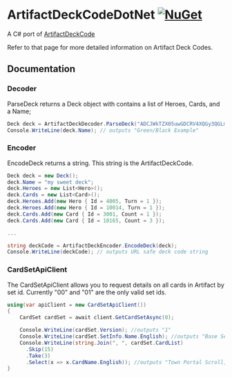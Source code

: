 # ArtifactDeckCodeDotNet [![NuGet](https://buildstats.info/nuget/ArtifactDeckCodeDotNet)](https://www.nuget.org/packages/ArtifactDeckCodeDotNet)
A C# port of [ArtifactDeckCode](https://github.com/ValveSoftware/ArtifactDeckCode)

Refer to that page for more detailed information on Artifact Deck Codes.
## Documentation
### Decoder
ParseDeck returns a Deck object with contains a list of Heroes, Cards, and a Name;
```csharp
Deck deck = ArtifactDeckDecoder.ParseDeck("ADCJWkTZX05uwGDCRV4XQGy3QGLmqUBg4GQJgGLGgO7AaABR3JlZW4vQmxhY2sgRXhhbXBsZQ__");
Console.WriteLine(deck.Name); // outputs "Green/Black Example"
```
### Encoder
EncodeDeck returns a string. This string is the ArtifactDeckCode.
```csharp
Deck deck = new Deck();
deck.Name = "my sweet deck";
deck.Heroes = new List<Hero>();
deck.Cards = new List<Card>();
deck.Heroes.Add(new Hero { Id = 4005, Turn = 1 });
deck.Heroes.Add(new Hero { Id = 10014, Turn = 1 });
deck.Cards.Add(new Card { Id = 3001, Count = 1 });
deck.Cards.Add(new Card { Id = 10165, Count = 3 });

...

string deckCode = ArtifactDeckEncoder.EncodeDeck(deck);
Console.WriteLine(deckCode); // outputs URL safe deck code string
```
### CardSetApiClient
The CardSetApiClient allows you to request details on all cards in Artifact by set id. Currently "00" and "01" are the only valid set ids.
```csharp
using(var apiClient = new CardSetApiClient())
{
    CardSet cardSet = await client.GetCardSetAsync(0);

    Console.WriteLine(cardSet.Version); //outputs "1"
    Console.WriteLine(cardSet.SetInfo.Name.English); //outputs "Base Set"
    Console.WriteLine(string.Join(", ", cardSet.CardList)
      .Skip(15)
      .Take(3)
      .Select(x => x.CardName.English)); //outputs "Town Portal Scroll, Fahrvhan the Dreamer, Pack Leadership"
}
```
